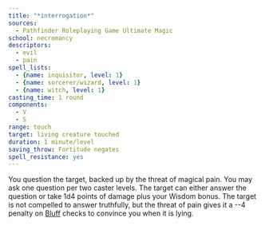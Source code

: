 ```yaml
---
title: "*interrogation*"
sources:
  - Pathfinder Roleplaying Game Ultimate Magic
school: necromancy
descriptors:
  - evil
  - pain
spell_lists:
  - {name: inquisitor, level: 1}
  - {name: sorcerer/wizard, level: 1}
  - {name: witch, level: 1}
casting_time: 1 round
components:
  - V
  - S
range: touch
target: living creature touched
duration: 1 minute/level
saving_throw: Fortitude negates
spell_resistance: yes
---
```


You question the target, backed up by the threat of magical pain. You may ask one question per two caster levels. The target can either answer the question or take 1d4 points of damage plus your Wisdom bonus. The target is not compelled to answer truthfully, but the threat of pain gives it a --4 penalty
on [Bluff](/skills/bluff/) checks to convince you when it is lying.

